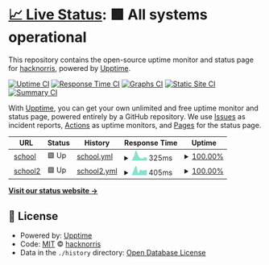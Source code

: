 # [📈 Live Status](https://demo.upptime.js.org): <!--live status--> **🟩 All systems operational**

This repository contains the open-source uptime monitor and status page for [hacknorris](https://hacknorris.neocities.org/), powered by [Upptime](https://github.com/upptime/upptime).

[![Uptime CI](https://github.com/hacknorris-code/school/workflows/Uptime%20CI/badge.svg)](https://github.com/hacknorris-code/school/actions?query=workflow%3A%22Uptime+CI%22)
[![Response Time CI](https://github.com/hacknorris-code/school/workflows/Response%20Time%20CI/badge.svg)](https://github.com/hacknorris-code/school/actions?query=workflow%3A%22Response+Time+CI%22)
[![Graphs CI](https://github.com/hacknorris-code/school/workflows/Graphs%20CI/badge.svg)](https://github.com/hacknorris-code/school/actions?query=workflow%3A%22Graphs+CI%22)
[![Static Site CI](https://github.com/hacknorris-code/school/workflows/Static%20Site%20CI/badge.svg)](https://github.com/hacknorris-code/school/actions?query=workflow%3A%22Static+Site+CI%22)
[![Summary CI](https://github.com/hacknorris-code/school/workflows/Summary%20CI/badge.svg)](https://github.com/hacknorris-code/school/actions?query=workflow%3A%22Summary+CI%22)

With [Upptime](https://upptime.js.org), you can get your own unlimited and free uptime monitor and status page, powered entirely by a GitHub repository. We use [Issues](https://github.com/hacknorris-code/school/issues) as incident reports, [Actions](https://github.com/hacknorris-code/school/actions) as uptime monitors, and [Pages](https://demo.upptime.js.org) for the status page.

<!--start: status pages-->
<!-- This summary is generated by Upptime (https://github.com/upptime/upptime) -->
<!-- Do not edit this manually, your changes will be overwritten -->
<!-- prettier-ignore -->
| URL | Status | History | Response Time | Uptime |
| --- | ------ | ------- | ------------- | ------ |
| <img alt="" src="https://icons.duckduckgo.com/ip3/schooltoo.hacknorris.repl.co.ico" height="13"> [school](https://schooltoo.hacknorris.repl.co) | 🟩 Up | [school.yml](https://github.com/hacknorris-code/school/commits/HEAD/history/school.yml) | <details><summary><img alt="Response time graph" src="./graphs/school/response-time-week.png" height="20"> 325ms</summary><br><a href="https://demo.upptime.js.org/history/school"><img alt="Response time 393" src="https://img.shields.io/endpoint?url=https%3A%2F%2Fraw.githubusercontent.com%2Fhacknorris-code%2Fschool%2FHEAD%2Fapi%2Fschool%2Fresponse-time.json"></a><br><a href="https://demo.upptime.js.org/history/school"><img alt="24-hour response time 188" src="https://img.shields.io/endpoint?url=https%3A%2F%2Fraw.githubusercontent.com%2Fhacknorris-code%2Fschool%2FHEAD%2Fapi%2Fschool%2Fresponse-time-day.json"></a><br><a href="https://demo.upptime.js.org/history/school"><img alt="7-day response time 325" src="https://img.shields.io/endpoint?url=https%3A%2F%2Fraw.githubusercontent.com%2Fhacknorris-code%2Fschool%2FHEAD%2Fapi%2Fschool%2Fresponse-time-week.json"></a><br><a href="https://demo.upptime.js.org/history/school"><img alt="30-day response time 491" src="https://img.shields.io/endpoint?url=https%3A%2F%2Fraw.githubusercontent.com%2Fhacknorris-code%2Fschool%2FHEAD%2Fapi%2Fschool%2Fresponse-time-month.json"></a><br><a href="https://demo.upptime.js.org/history/school"><img alt="1-year response time 393" src="https://img.shields.io/endpoint?url=https%3A%2F%2Fraw.githubusercontent.com%2Fhacknorris-code%2Fschool%2FHEAD%2Fapi%2Fschool%2Fresponse-time-year.json"></a></details> | <details><summary><a href="https://demo.upptime.js.org/history/school">100.00%</a></summary><a href="https://demo.upptime.js.org/history/school"><img alt="All-time uptime 99.97%" src="https://img.shields.io/endpoint?url=https%3A%2F%2Fraw.githubusercontent.com%2Fhacknorris-code%2Fschool%2FHEAD%2Fapi%2Fschool%2Fuptime.json"></a><br><a href="https://demo.upptime.js.org/history/school"><img alt="24-hour uptime 100.00%" src="https://img.shields.io/endpoint?url=https%3A%2F%2Fraw.githubusercontent.com%2Fhacknorris-code%2Fschool%2FHEAD%2Fapi%2Fschool%2Fuptime-day.json"></a><br><a href="https://demo.upptime.js.org/history/school"><img alt="7-day uptime 100.00%" src="https://img.shields.io/endpoint?url=https%3A%2F%2Fraw.githubusercontent.com%2Fhacknorris-code%2Fschool%2FHEAD%2Fapi%2Fschool%2Fuptime-week.json"></a><br><a href="https://demo.upptime.js.org/history/school"><img alt="30-day uptime 100.00%" src="https://img.shields.io/endpoint?url=https%3A%2F%2Fraw.githubusercontent.com%2Fhacknorris-code%2Fschool%2FHEAD%2Fapi%2Fschool%2Fuptime-month.json"></a><br><a href="https://demo.upptime.js.org/history/school"><img alt="1-year uptime 99.97%" src="https://img.shields.io/endpoint?url=https%3A%2F%2Fraw.githubusercontent.com%2Fhacknorris-code%2Fschool%2FHEAD%2Fapi%2Fschool%2Fuptime-year.json"></a></details>
| <img alt="" src="https://icons.duckduckgo.com/ip3/school-four.hacknorris.repl.co.ico" height="13"> [school2](https://school-four.hacknorris.repl.co) | 🟩 Up | [school2.yml](https://github.com/hacknorris-code/school/commits/HEAD/history/school2.yml) | <details><summary><img alt="Response time graph" src="./graphs/school2/response-time-week.png" height="20"> 405ms</summary><br><a href="https://demo.upptime.js.org/history/school2"><img alt="Response time 408" src="https://img.shields.io/endpoint?url=https%3A%2F%2Fraw.githubusercontent.com%2Fhacknorris-code%2Fschool%2FHEAD%2Fapi%2Fschool2%2Fresponse-time.json"></a><br><a href="https://demo.upptime.js.org/history/school2"><img alt="24-hour response time 390" src="https://img.shields.io/endpoint?url=https%3A%2F%2Fraw.githubusercontent.com%2Fhacknorris-code%2Fschool%2FHEAD%2Fapi%2Fschool2%2Fresponse-time-day.json"></a><br><a href="https://demo.upptime.js.org/history/school2"><img alt="7-day response time 405" src="https://img.shields.io/endpoint?url=https%3A%2F%2Fraw.githubusercontent.com%2Fhacknorris-code%2Fschool%2FHEAD%2Fapi%2Fschool2%2Fresponse-time-week.json"></a><br><a href="https://demo.upptime.js.org/history/school2"><img alt="30-day response time 366" src="https://img.shields.io/endpoint?url=https%3A%2F%2Fraw.githubusercontent.com%2Fhacknorris-code%2Fschool%2FHEAD%2Fapi%2Fschool2%2Fresponse-time-month.json"></a><br><a href="https://demo.upptime.js.org/history/school2"><img alt="1-year response time 408" src="https://img.shields.io/endpoint?url=https%3A%2F%2Fraw.githubusercontent.com%2Fhacknorris-code%2Fschool%2FHEAD%2Fapi%2Fschool2%2Fresponse-time-year.json"></a></details> | <details><summary><a href="https://demo.upptime.js.org/history/school2">100.00%</a></summary><a href="https://demo.upptime.js.org/history/school2"><img alt="All-time uptime 99.97%" src="https://img.shields.io/endpoint?url=https%3A%2F%2Fraw.githubusercontent.com%2Fhacknorris-code%2Fschool%2FHEAD%2Fapi%2Fschool2%2Fuptime.json"></a><br><a href="https://demo.upptime.js.org/history/school2"><img alt="24-hour uptime 100.00%" src="https://img.shields.io/endpoint?url=https%3A%2F%2Fraw.githubusercontent.com%2Fhacknorris-code%2Fschool%2FHEAD%2Fapi%2Fschool2%2Fuptime-day.json"></a><br><a href="https://demo.upptime.js.org/history/school2"><img alt="7-day uptime 100.00%" src="https://img.shields.io/endpoint?url=https%3A%2F%2Fraw.githubusercontent.com%2Fhacknorris-code%2Fschool%2FHEAD%2Fapi%2Fschool2%2Fuptime-week.json"></a><br><a href="https://demo.upptime.js.org/history/school2"><img alt="30-day uptime 100.00%" src="https://img.shields.io/endpoint?url=https%3A%2F%2Fraw.githubusercontent.com%2Fhacknorris-code%2Fschool%2FHEAD%2Fapi%2Fschool2%2Fuptime-month.json"></a><br><a href="https://demo.upptime.js.org/history/school2"><img alt="1-year uptime 99.97%" src="https://img.shields.io/endpoint?url=https%3A%2F%2Fraw.githubusercontent.com%2Fhacknorris-code%2Fschool%2FHEAD%2Fapi%2Fschool2%2Fuptime-year.json"></a></details>

<!--end: status pages-->

[**Visit our status website →**](https://demo.upptime.js.org)

## 📄 License

- Powered by: [Upptime](https://github.com/upptime/upptime)
- Code: [MIT](./LICENSE) © [hacknorris](https://hacknorris.neocities.org/)
- Data in the `./history` directory: [Open Database License](https://opendatacommons.org/licenses/odbl/1-0/)
